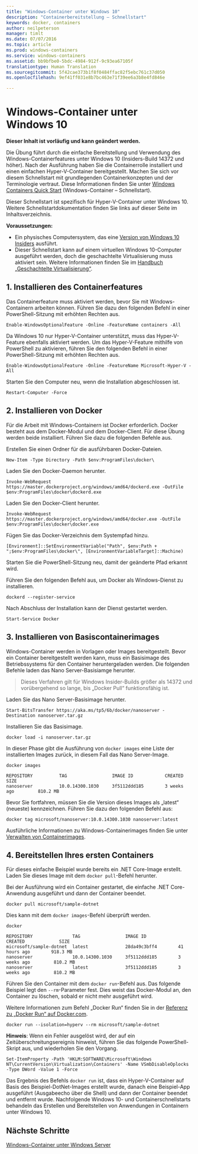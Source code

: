 ```yaml
---
title: "Windows-Container unter Windows 10"
description: "Containerbereitstellung – Schnellstart"
keywords: docker, containers
author: neilpeterson
manager: timlt
ms.date: 07/07/2016
ms.topic: article
ms.prod: windows-containers
ms.service: windows-containers
ms.assetid: bb9bfbe0-5bdc-4984-912f-9c93ea67105f
translationtype: Human Translation
ms.sourcegitcommit: 5f42cae373b1f8f0484ffac82f5ebc761c37d050
ms.openlocfilehash: 9ef41ff031e8b7bc463e71f39ee6a3b8e4fd846e

---
```


# Windows-Container unter Windows 10

**Dieser Inhalt ist vorläufig und kann geändert werden.** 

Die Übung führt durch die einfache Bereitstellung und Verwendung des Windows-Containerfeatures unter Windows 10 (Insiders-Build 14372 und höher). Nach der Ausführung haben Sie die Containerrolle installiert und einen einfachen Hyper-V-Container bereitgestellt. Machen Sie sich vor diesem Schnellstart mit grundlegenden Containerkonzepten und der Terminologie vertraut. Diese Informationen finden Sie unter [Windows Containers Quick Start](./quick_start.md) (Windows-Container – Schnellstart). 

Dieser Schnellstart ist spezifisch für Hyper-V-Container unter Windows 10. Weitere Schnellstartdokumentation finden Sie links auf dieser Seite im Inhaltsverzeichnis.

**Voraussetzungen:**

- Ein physisches Computersystem, das eine [Version von Windows 10 Insiders](https://insider.windows.com/) ausführt.   
- Dieser Schnellstart kann auf einem virtuellen Windows 10-Computer ausgeführt werden, doch die geschachtelte Virtualisierung muss aktiviert sein. Weitere Informationen finden Sie im [Handbuch „Geschachtelte Virtualisierung“](https://msdn.microsoft.com/en-us/virtualization/hyperv_on_windows/user_guide/nesting).

## 1. Installieren des Containerfeatures

Das Containerfeature muss aktiviert werden, bevor Sie mit Windows-Containern arbeiten können. Führen Sie dazu den folgenden Befehl in einer PowerShell-Sitzung mit erhöhten Rechten aus. 

```none
Enable-WindowsOptionalFeature -Online -FeatureName containers -All
```

Da Windows 10 nur Hyper-V-Container unterstützt, muss das Hyper-V-Feature ebenfalls aktiviert werden. Um das Hyper-V-Feature mithilfe von PowerShell zu aktivieren, führen Sie den folgenden Befehl in einer PowerShell-Sitzung mit erhöhten Rechten aus.

```none
Enable-WindowsOptionalFeature -Online -FeatureName Microsoft-Hyper-V -All
```

Starten Sie den Computer neu, wenn die Installation abgeschlossen ist.

```none
Restart-Computer -Force
```

## 2. Installieren von Docker

Für die Arbeit mit Windows-Containern ist Docker erforderlich. Docker besteht aus dem Docker-Modul und dem Docker-Client. Für diese Übung werden beide installiert. Führen Sie dazu die folgenden Befehle aus. 

Erstellen Sie einen Ordner für die ausführbaren Docker-Dateien.

```none
New-Item -Type Directory -Path $env:ProgramFiles\docker\
```

Laden Sie den Docker-Daemon herunter.

```none
Invoke-WebRequest https://master.dockerproject.org/windows/amd64/dockerd.exe -OutFile $env:ProgramFiles\docker\dockerd.exe
```

Laden Sie den Docker-Client herunter.

```none
Invoke-WebRequest https://master.dockerproject.org/windows/amd64/docker.exe -OutFile $env:ProgramFiles\docker\docker.exe
```

Fügen Sie das Docker-Verzeichnis dem Systempfad hinzu.

```none
[Environment]::SetEnvironmentVariable("Path", $env:Path + ";$env:ProgramFiles\docker\", [EnvironmentVariableTarget]::Machine)
```

Starten Sie die PowerShell-Sitzung neu, damit der geänderte Pfad erkannt wird.

Führen Sie den folgenden Befehl aus, um Docker als Windows-Dienst zu installieren.

```none
dockerd --register-service
```

Nach Abschluss der Installation kann der Dienst gestartet werden.

```none
Start-Service Docker
```

## 3. Installieren von Basiscontainerimages

Windows-Container werden in Vorlagen oder Images bereitgestellt. Bevor ein Container bereitgestellt werden kann, muss ein Basisimage des Betriebssystems für den Container heruntergeladen werden. Die folgenden Befehle laden das Nano Server-Basisiamge herunter.
    
> Dieses Verfahren gilt für Windows Insider-Builds größer als 14372 und vorübergehend so lange, bis „Docker Pull“ funktionsfähig ist.

Laden Sie das Nano Server-Basisimage herunter. 

```none
Start-BitsTransfer https://aka.ms/tp5/6b/docker/nanoserver -Destination nanoserver.tar.gz
```

Installieren Sie das Basisimage.

```none  
docker load -i nanoserver.tar.gz
```

In dieser Phase gibt die Ausführung von `docker images` eine Liste der installierten Images zurück, in diesem Fall das Nano Server-Image.

```none
docker images

REPOSITORY          TAG                 IMAGE ID            CREATED             SIZE
nanoserver          10.0.14300.1030     3f5112ddd185        3 weeks ago         810.2 MB
```

Bevor Sie fortfahren, müssen Sie die Version dieses Images als „latest“ (neueste) kennzeichnen. Führen Sie dazu den folgenden Befehl aus:

```none
docker tag microsoft/nanoserver:10.0.14300.1030 nanoserver:latest
```

Ausführliche Informationen zu Windows-Containerimages finden Sie unter [Verwalten von Containerimages](../management/manage_images.md).

## 4. Bereitstellen Ihres ersten Containers

Für dieses einfache Beispiel wurde bereits ein .NET Core-Image erstellt. Laden Sie dieses Image mit dem `docker pull`-Befehl herunter.

Bei der Ausführung wird ein Container gestartet, die einfache .NET Core-Anwendung ausgeführt und dann der Container beendet. 

```none
docker pull microsoft/sample-dotnet
```

Dies kann mit dem `docker images`-Befehl überprüft werden.

```none
docker 

REPOSITORY               TAG                 IMAGE ID            CREATED             SIZE
microsoft/sample-dotnet  latest              28da49c3bff4        41 hours ago        918.3 MB
nanoserver               10.0.14300.1030     3f5112ddd185        3 weeks ago         810.2 MB
nanoserver               latest              3f5112ddd185        3 weeks ago         810.2 MB
```

Führen Sie den Container mit dem `docker run`-Befehl aus. Das folgende Beispiel legt den `--rm`-Parameter fest. Dies weist das Docker-Modul an, den Container zu löschen, sobald er nicht mehr ausgeführt wird. 

Weitere Informationen zum Befehl „Docker Run“ finden Sie in der [Referenz zu „Docker Run“ auf Docker.com]( https://docs.docker.com/engine/reference/run/).

```none
docker run --isolation=hyperv --rm microsoft/sample-dotnet
```

**Hinweis**: Wenn ein Fehler ausgelöst wird, der auf ein Zeitüberschreitungsereignis hinweist, führen Sie das folgende PowerShell-Skript aus, und wiederholen Sie den Vorgang.

```none
Set-ItemProperty -Path 'HKLM:SOFTWARE\Microsoft\Windows NT\CurrentVersion\Virtualization\Containers' -Name VSmbDisableOplocks -Type DWord -Value 1 -Force
```

Das Ergebnis des Befehls `docker run` ist, dass ein Hyper-V-Container auf Basis des Beispiel-DotNet-Images erstellt wurde, danach eine Beispiel-App ausgeführt (Ausgabeecho über die Shell) und dann der Container beendet und entfernt wurde. Nachfolgende Windows 10- und Containerschnellstarts behandeln das Erstellen und Bereitstellen von Anwendungen in Containern unter Windows 10.

## Nächste Schritte

[Windows-Container unter Windows Server](./quick_start_windows_server.md)





<!--HONumber=Jul16_HO2-->


